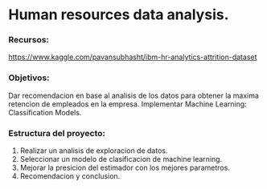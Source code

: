 # Human resources data analysis.

### Recursos:
https://www.kaggle.com/pavansubhasht/ibm-hr-analytics-attrition-dataset

### Objetivos:
Dar recomendacion en base al analisis de los datos para obtener la maxima retencion de empleados en la empresa.
Implementar Machine Learning: Classification Models.

### Estructura del proyecto:
 1. Realizar un analisis  de exploracion de datos.
 2. Seleccionar un modelo de clasificacion de machine learning.
 3. Mejorar la presicion del estimador con los mejores parametros.  
 4. Recomendacion y conclusion.
  

